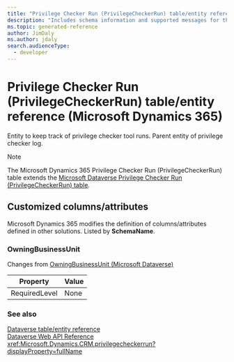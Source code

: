 ```yaml
---
title: "Privilege Checker Run (PrivilegeCheckerRun) table/entity reference (Microsoft Dynamics 365)"
description: "Includes schema information and supported messages for the Privilege Checker Run (PrivilegeCheckerRun) table/entity with Microsoft Dynamics 365."
ms.topic: generated-reference
author: JimDaly
ms.author: jdaly
search.audienceType: 
  - developer
---
```


# Privilege Checker Run (PrivilegeCheckerRun) table/entity reference (Microsoft Dynamics 365)

Entity to keep track of privilege checker tool runs. Parent entity of privilege checker log.

> [!NOTE]
> The Microsoft Dynamics 365 Privilege Checker Run (PrivilegeCheckerRun) table extends the [Microsoft Dataverse Privilege Checker Run (PrivilegeCheckerRun) table](/power-apps/developer/data-platform/reference/entities/privilegecheckerrun).



## Customized columns/attributes

Microsoft Dynamics 365 modifies the definition of columns/attributes defined in other solutions. Listed by **SchemaName**.

### <a name="BKMK_OwningBusinessUnit"></a> OwningBusinessUnit

Changes from [OwningBusinessUnit (Microsoft Dataverse)](/power-apps/developer/data-platform/reference/entities/privilegecheckerrun#BKMK_OwningBusinessUnit)

|Property|Value|
|---|---|
|RequiredLevel|None|




### See also

[Dataverse table/entity reference](/power-apps/developer/data-platform/reference/about-entity-reference)  
[Dataverse Web API Reference](/power-apps/developer/data-platform/webapi/reference/about)   
<xref:Microsoft.Dynamics.CRM.privilegecheckerrun?displayProperty=fullName>
